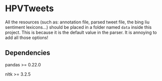 # HPVTweets

All the resources (such as: annotation file, parsed tweet file, the bing liu sentiment lexicons...) should be placed in a folder named `data` inside this project.
This is because it is the default value in the parser. It is annoying to add all those options!

## Dependencies

pandas >= 0.22.0

nltk >= 3.2.5
